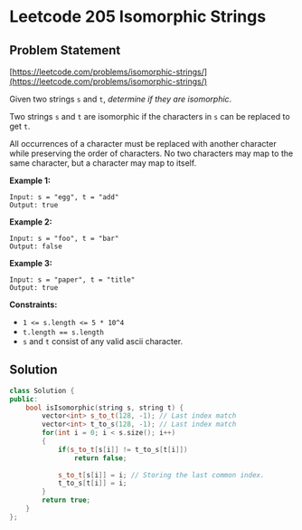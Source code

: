 # Leetcode 205 Isomorphic Strings

## Problem Statement

[https://leetcode.com/problems/isomorphic-strings/](https://leetcode.com/problems/isomorphic-strings/)

Given two strings `s` and `t`, _determine if they are isomorphic_.

Two strings `s` and `t` are isomorphic if the characters in `s` can be replaced to get `t`.

All occurrences of a character must be replaced with another character while preserving the order of characters. No two characters may map to the same character, but a character may map to itself.

**Example 1:**

```text
Input: s = "egg", t = "add"
Output: true
```

**Example 2:**

```text
Input: s = "foo", t = "bar"
Output: false
```

**Example 3:**

```text
Input: s = "paper", t = "title"
Output: true
```

**Constraints:**

* `1 <= s.length <= 5 * 10^4`
* `t.length == s.length`
* `s` and `t` consist of any valid ascii character.

## Solution

```cpp
class Solution {
public:
    bool isIsomorphic(string s, string t) {
        vector<int> s_to_t(128, -1); // Last index match
        vector<int> t_to_s(128, -1); // Last index match
        for(int i = 0; i < s.size(); i++)
        {
            if(s_to_t[s[i]] != t_to_s[t[i]])
                return false;
            
            s_to_t[s[i]] = i; // Storing the last common index.
            t_to_s[t[i]] = i;
        }
        return true;
    }
};
```


